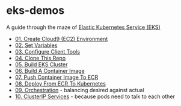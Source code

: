 # eks-demos
A guide through the maze of [Elastic Kubernetes Service (EKS)](https://aws.amazon.com/eks)

* [01. Create Cloud9 (EC2) Environment](doc/01-cloud9/README.md)
* [02. Set Variables](doc/02-set-variables/README.md)
* [03. Configure Client Tools](doc/03-client-tools/README.md)
* [04. Clone This Repo](doc/04-clone-repo/README.md)
* [05. Build EKS Cluster](doc/05-build-cluster/README.md)
* [06. Build A Container Image](doc/06-build-container-image/README.md)
* [07. Push Container Image To ECR](doc/07-push-to-ecr/README.md)
* [08. Deploy From ECR To Kubernetes](doc/08-deploy-to-k8s/README.md)
* [09. Orchestration](doc/09-orchestration/README.md) - balancing desired against actual
* [10. ClusterIP Services](doc/10-clusterip-services/README.md) - because pods need to talk to each other
